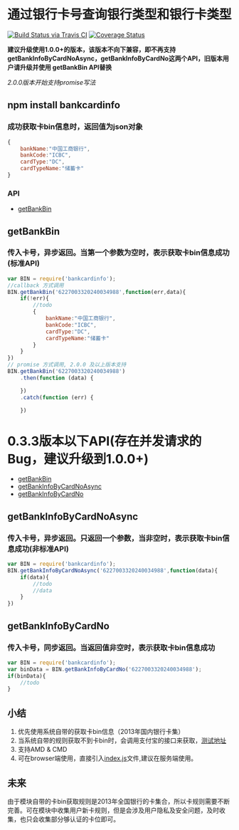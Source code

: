 # 通过银行卡号查询银行类型和银行卡类型

[![Build Status via Travis CI](https://travis-ci.org/navyxie/bankcardinfo.svg?branch=master)](https://travis-ci.org/navyxie/store-ttl) [![Coverage Status](https://coveralls.io/repos/github/navyxie/bankcardinfo/badge.svg?branch=master)](https://coveralls.io/github/navyxie/store-ttl?branch=master)

**建议升级使用1.0.0+的版本，该版本不向下兼容，即不再支持getBankInfoByCardNoAsync，getBankInfoByCardNo这两个API，旧版本用户请升级并使用 getBankBin API替换**

*2.0.0版本开始支持promise写法*
## npm install bankcardinfo

### 成功获取卡bin信息时，返回值为json对象

```js
{
	bankName:"中国工商银行",
	bankCode:"ICBC",
	cardType:"DC",
	cardTypeName:"储蓄卡"
}
```

### API

- [getBankBin](#getBankBin)

<a name="getBankBin" />

## getBankBin

### 传入卡号，异步返回。当第一个参数为空时，表示获取卡bin信息成功(标准API)
```js
var BIN = require('bankcardinfo');
//callback 方式调用
BIN.getBankBin('6227003320240034988',function(err,data){
	if(!err){
		//todo 
		{
			bankName:"中国工商银行",
			bankCode:"ICBC",
			cardType:"DC",
			cardTypeName:"储蓄卡"
		}
	}
})
// promise 方式调用, 2.0.0 及以上版本支持
BIN.getBankBin('6227003320240034988')
	.then(function (data) {

	})
	.catch(function (err) {

	})
```



# 0.3.3版本以下API(存在并发请求的Bug，建议升级到1.0.0+)

- [getBankBin](#getBankBin)
- [getBankInfoByCardNoAsync](#getBankInfoByCardNoAsync)
- [getBankInfoByCardNo](#getBankInfoByCardNo)

<a name="getBankInfoByCardNoAsync" />

## getBankInfoByCardNoAsync

### 传入卡号，异步返回。只返回一个参数，当非空时，表示获取卡bin信息成功(非标准API)
```js
var BIN = require('bankcardinfo');
BIN.getBankInfoByCardNoAsync('6227003320240034988',function(data){
	if(data){
		//todo 
		//data 
	}
})
```

<a name="getBankInfoByCardNo" />

## getBankInfoByCardNo

### 传入卡号，同步返回。当返回值非空时，表示获取卡bin信息成功
```js
var BIN = require('bankcardinfo');
var binData = BIN.getBankInfoByCardNo('6227003320240034988');
if(binData){
	//todo
}
```

## 小结

1. 优先使用系统自带的获取卡bin信息（2013年国内银行卡集）
2. 当系统自带的规则获取不到卡bin时，会调用支付宝的接口来获取，[测试地址](https://ccdcapi.alipay.com/validateAndCacheCardInfo.json?cardNo=6227003320232234322&cardBinCheck=true)
3. 支持AMD & CMD
4. 可在browser端使用，直接引入[index.js](https://github.com/navyxie/bankcardinfo/blob/master/index.js)文件,建议在服务端使用。

## 未来

由于模块自带的卡bin获取规则是2013年全国银行的卡集合，所以卡规则需要不断完善。可在模块中收集用户新卡规则，但是会涉及用户隐私及安全问题，及时收集，也只会收集部分够认证的卡位即可。
